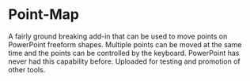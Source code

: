 # Point-Map
A fairly ground breaking add-in that can be used to move points on PowerPoint freeform shapes. Multiple points can be moved at the same time and the points can be controlled by the keyboard. PowerPoint has never had this capability before. Uploaded for testing and promotion of other tools.
